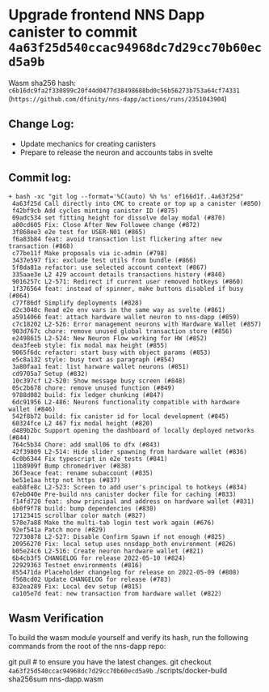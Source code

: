 # Upgrade frontend NNS Dapp canister to commit `4a63f25d540ccac94968dc7d29cc70b60ecd5a9b`
Wasm sha256 hash: `c6b16dc9fa2f330899c20f44d0477d38498688bd0c56b56273b753a64cf74331` (`https://github.com/dfinity/nns-dapp/actions/runs/2351043904`)

## Change Log:

- Update mechanics for creating canisters
- Prepare to release the neuron and accounts tabs in svelte

## Commit log:

```
+ bash -xc "git log --format='%C(auto) %h %s' ef166d1f..4a63f25d"
 4a63f25d Call directly into CMC to create or top up a canister (#850)
 f42bf9cb Add cycles minting canister ID (#875)
 09adc534 set fitting height for dissolve delay modal (#870)
 a80cd605 Fix: Close After New Followee change (#872)
 3f868ee3 e2e test for USER-N01 (#865)
 f6a83b84 feat: avoid transaction list flickering after new transaction (#868)
 c77be11f Make proposals via ic-admin (#798)
 3437e597 fix: exclude test utils from bundle (#866)
 5f8da81a refactor: use selected account context (#867)
 335aae3e L2 429 account details transactions history (#840)
 9016257c L2-571: Redirect if current user removed hotkeys (#860)
 1f376564 feat: instead of spinner, make buttons disabled if busy (#864)
 c77f86df Simplify deployments (#828)
 d2c3048c Read e2e env vars in the same way as svelte (#861)
 a5914066 feat: attach hardware wallet neuron to nns-dapp (#859)
 c7c18202 L2-526: Error management neurons with Hardware Wallet (#857)
 903d767c chore: remove unused global transaction store (#856)
 e2498615 L2-524: New Neuron Flow working for HW (#852)
 dea3feeb style: fix modal max height (#855)
 9065f6dc refactor: start busy with object params (#853)
 e5c8a132 style: busy text as paragraph (#854)
 3a80faa1 feat: list harware wallet neurons (#851)
 cd9705a7 Setup (#832)
 10c397cf L2-520: Show message busy screen (#848)
 05c2b678 chore: remove unused function (#849)
 9788d082 build: fix ledger chunking (#847)
 6dc91956 L2-486: Neurons functionality compatible with hardware wallet (#846)
 542f8b72 build: fix canister id for local development (#845)
 60324fce L2 467 fix modal height (#820)
 d489b2bc Support opening the dashboard of locally deployed networks (#844)
 764c5b34 Chore: add small06 to dfx (#843)
 42f39809 L2-514: Hide slider spawning from hardware wallet (#836)
 6c0b6344 Fix typescript in e2e tests (#841)
 11b8909f Bump chromedriver (#838)
 36f3eace feat: rename subaccount (#835)
 be51e1aa http not https (#837)
 eab8fe8c L2-523: Screen to add user's principal to hotkeys (#834)
 67eb040e Pre-build nns canister docker file for caching (#833)
 f14fd720 feat: show principal and address on hardware wallet (#831)
 6b0f9f78 build: bump dependencies (#830)
 17123415 scrollbar color match (#827)
 578e7a88 Make the multi-tab login test work again (#676)
 92ef541a Patch more (#829)
 72730878 L2-527: Disable Confirm Spawn if not enough (#825)
 20956270 Fix: local setup uses nnsdapp_both environment (#826)
 b05e24c6 L2-516: Create neuron hardware wallet (#821)
 6b4cb3f5 CHANGELOG for release 2022-05-10 (#824)
 22929363 Testnet environments (#816)
 855471da Placeholder changelog for release on 2022-05-09 (#808)
 f568cd02 Update CHANGELOG for release (#783)
 832ea289 Fix: Local dev setup (#815)
 ca105e7d feat: new transaction from hardware wallet (#822)
```

## Wasm Verification

To build the wasm module yourself and verify its hash, run the following commands from the root of the nns-dapp repo:

git pull  # to ensure you have the latest changes.
git checkout `4a63f25d540ccac94968dc7d29cc70b60ecd5a9b`
./scripts/docker-build
sha256sum nns-dapp.wasm
